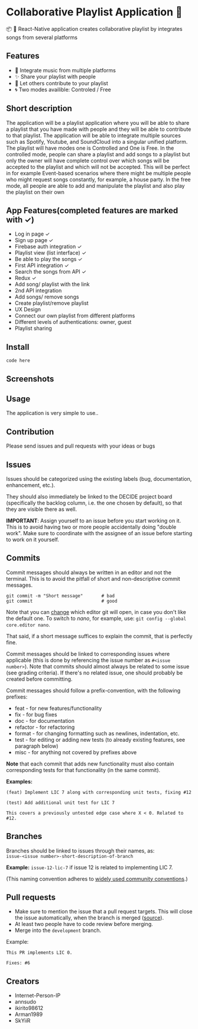 # Collaborative Playlist Application 🎵 
📦 🚀  React-Native application creates collaborative playlist by integrates songs from several platforms 

## Features

-   🔎 Integrate music from multiple platforms 
-   ✨ Share your playlist with people 
-   🐝 Let others contribute to your playlist
-   🌀  Two modes availible: Controled / Free 

## Short description  
The application will be a playlist application where you will be able to share a playlist that you have made with people and they will be able to contribute to that playlist. The application will be able to integrate multiple sources such as Spotify, Youtube, and SoundCloud into a singular unified platform. The playlist will have modes one is Controlled and One is Free. In the controlled mode, people can share a playlist and add songs to a playlist but only the owner will have complete control over which songs will be accepted to the playlist and which will not be accepted. This will be perfect in for example Event-based scenarios where there might be multiple people who might request songs constantly, for example, a house party. In the free mode, all people are able to add and manipulate the playlist and also play the playlist on their own 

## App Features(completed features are marked with ✓)
- Log in page ✓
- Sign up page ✓
- Firebase auth integration ✓
- Playlist view (list interface) ✓
- Be able to play the songs ✓
- First API integration ✓ 
- Search the songs from API ✓
- Redux ✓ 
- Add song/ playlist with the link
- 2nd API integration
- Add songs/ remove songs
- Create playlist/remove playlist
- UX Design
- Connect our own playlist from different platforms
- Different levels of authentications: owner, guest
- Playlist sharing
 


                   

## Install

```
code here
```

## Screenshots

## Usage
The application is very simple to use..

## Contribution
Please send issues and pull requests with your ideas or bugs 

## Issues

Issues should be categorized using the existing labels (bug, documentation, enhancement, etc.).

They should also immediately be linked to the DECIDE project board (specifically the backlog column, i.e. the one chosen by default), so that they are visible there as well.

**IMPORTANT**: Assign yourself to an issue before you start working on it. This is to avoid having two or more people accidentally doing "double work". Make sure to coordinate with the assignee of an issue before starting to work on it yourself.

## Commits

Commit messages should always be written in an editor and not the terminal. This is to avoid the pitfall of short and non-descriptive commit messages.

```
git commit -m "Short message"       # bad
git commit                          # good
```

Note that you can [change](https://git-scm.com/book/en/v2/Customizing-Git-Git-Configuration#_core_editor) which editor git will open, in case you don't like the default one. To switch to *nano*, for example, use: `git config --global core.editor nano`.

That said, if a short message suffices to explain the commit, that is perfectly fine.

Commit messages should be linked to corresponding issues where applicable (this is done by referencing the issue number as `#<issue number>`). Note that commits should almost always be related to some issue (see grading criteria). If there's no related issue, one should probably be created before committing.

Commit messages should follow a prefix-convention, with the following prefixes:
* feat - for new features/functionality
* fix - for bug fixes
* doc - for documentation
* refactor - for refactoring
* format - for changing formatting such as newlines, indentation, etc.
* test - for editing or adding new tests (to already existing features, see paragraph below)
* misc - for anything not covered by prefixes above

**Note** that each commit that adds new functionality must also contain corresponding tests for that functionality (in the same commit).

**Examples:**

```
(feat) Implement LIC 7 along with corresponding unit tests, fixing #12
```

```
(test) Add additional unit test for LIC 7

This covers a previously untested edge case where X < 0. Related to #12.
```

## Branches

Branches should be linked to issues through their names, as:  
`issue-<issue number>-short-description-of-branch`

**Example:** `issue-12-lic-7` if issue 12 is related to implementing LIC 7.

(This naming convention adheres to [widely used community conventions](https://github.com/agis/git-style-guide#branches).)

## Pull requests

* Make sure to mention the issue that a pull request targets. This will close the issue automatically, when the branch is merged ([source](https://docs.github.com/en/github/managing-your-work-on-github/linking-a-pull-request-to-an-issue#linking-a-pull-request-to-an-issue-using-a-keyword)).
* At least two people have to code review before merging.
* Merge into the `development` branch. 

Example:
```
This PR implements LIC 0.

Fixes: #6
```


## Creators
- Internet-Person-IP
- annsudo
- ikirito98612
- Arman1989
- SkYiiR


